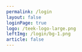```yaml
---
permalink: /login
layout: false
loginPage: true
logo: /teek-logo-large.png
leftImg: /login/bg-1.png
article: false
---
```

